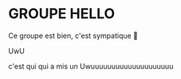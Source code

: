 # GROUPE HELLO

Ce groupe est bien, c'est sympatique 💫

UwU

c'est qui qui a mis un Uwuuuuuuuuuuuuuuuuuuuu
